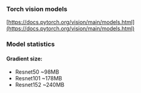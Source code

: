 ### Torch vision models

[https://docs.pytorch.org/vision/main/models.html](https://docs.pytorch.org/vision/main/models.html)



### Model statistics

#### Gradient size:

- Resnet50 ~98MB
- Resnet101 ~178MB
- Resnet152 ~240MB